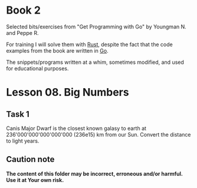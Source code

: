 # Book 2

Selected bits/exercises from "Get Programming with Go" by Youngman N. and Peppe R.

For training I will solve them with [Rust](https://www.rust-lang.org/), despite the fact that the code examples from the book are written in [Go](https://go.dev/).

The snippets/programs written at a whim, sometimes modified, and used for educational purposes.

# Lesson 08. Big Numbers

## Task 1

Canis Major Dwarf is the closest known galasy to earth at 236'000'000'000'000'000 (236e15) km from our Sun. Convert the distance to light years.

## Caution note

**The content of this folder may be incorrect, erroneous and/or harmful. Use it at Your own risk.**
